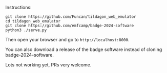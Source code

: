 Instructions:

```
git clone https://github.com/Funcan/tildagon_web_emulator
cd tildagon_web_emulator
git clone https://github.com/emfcamp/badge-2024-software
python3 ./serve.py
```

Then open your browser and go to `http://localhost:8000`.

You can also download a release of the badge software instead of cloning badge-2024-software.

Lots not working yet, PRs very welcome.
